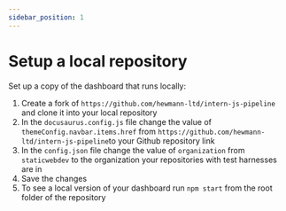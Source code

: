 ```yaml
---
sidebar_position: 1
---
```


# Setup a local repository

Set up a copy of the dashboard that runs locally:

1. Create a fork of `https://github.com/hewmann-ltd/intern-js-pipeline` and clone it into your local repository
2. In the `docusaurus.config.js` file change the value of `themeConfig.navbar.items.href` from `https://github.com/hewmann-ltd/intern-js-pipeline`to your Github repository link
3. In the `config.json` file change the value of `organization` from `staticwebdev` to the organization your repositories with test harnesses are in 
4. Save the changes
5. To see a local version of your dashboard run `npm start` from the root folder of the repository